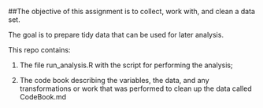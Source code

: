 ##The objective of this assignment is to collect, work with, and clean a data set. 

The goal is to prepare tidy data that can be used for later analysis. 

This repo contains:

1) The file run_analysis.R with the script for performing the analysis;

2) The code book describing the variables, the data, and any transformations or work that was performed to clean up the data called CodeBook.md
